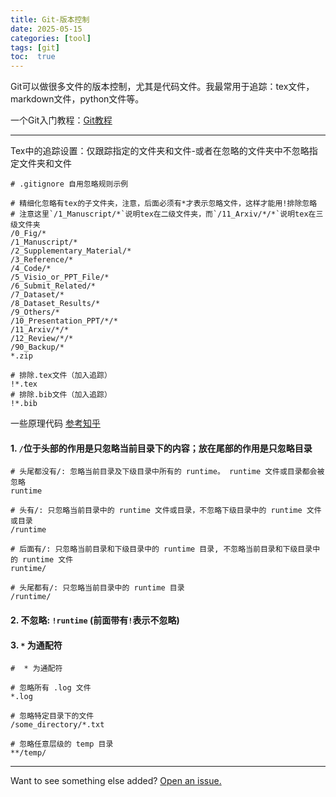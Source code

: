 ```yaml
---
title: Git-版本控制
date: 2025-05-15
categories: [tool]
tags: [git]
toc:  true
---
```


Git可以做很多文件的版本控制，尤其是代码文件。我最常用于追踪：tex文件，markdown文件，python文件等。

一个Git入门教程：[Git教程](https://liaoxuefeng.com/books/git/introduction/index.html)

---
Tex中的追踪设置：仅跟踪指定的文件夹和文件-或者在忽略的文件夹中不忽略指定文件夹和文件

``` shell
# .gitignore 自用忽略规则示例

# 精细化忽略有tex的子文件夹，注意，后面必须有*才表示忽略文件，这样才能用!排除忽略
# 注意这里`/1_Manuscript/*`说明tex在二级文件夹，而`/11_Arxiv/*/*`说明tex在三级文件夹
/0_Fig/*
/1_Manuscript/*
/2_Supplementary_Material/*
/3_Reference/*
/4_Code/*
/5_Visio_or_PPT_File/*
/6_Submit_Related/*
/7_Dataset/*
/8_Dataset_Results/*
/9_Others/*
/10_Presentation_PPT/*/*
/11_Arxiv/*/*
/12_Review/*/*
/90_Backup/*
*.zip

# 排除.tex文件（加入追踪）
!*.tex
# 排除.bib文件（加入追踪）
!*.bib
```

一些原理代码 [参考知乎](https://zhuanlan.zhihu.com/p/666201292)
#### 1. `/`位于头部的作用是只忽略当前目录下的内容；放在尾部的作用是只忽略目录
``` shell
# 头尾都没有/: 忽略当前目录及下级目录中所有的 runtime。 runtime 文件或目录都会被忽略
runtime

# 头有/: 只忽略当前目录中的 runtime 文件或目录，不忽略下级目录中的 runtime 文件或目录
/runtime

# 后面有/: 只忽略当前目录和下级目录中的 runtime 目录, 不忽略当前目录和下级目录中的 runtime 文件
runtime/

# 头尾都有/: 只忽略当前目录中的 runtime 目录
/runtime/
```

#### 2. 不忽略: `!runtime` (前面带有`!`表示不忽略)

#### 3. `*` 为通配符
``` shell
#  * 为通配符

# 忽略所有 .log 文件
*.log

# 忽略特定目录下的文件
/some_directory/*.txt

# 忽略任意层级的 temp 目录
**/temp/
```

---

Want to see something else added? <a href="https://github.com/MingshuoXu/MingshuoXu.github.io/issues/new">Open an issue.</a>

[^fn-sample_footnote]: Handy! Now click the return link to go back.
